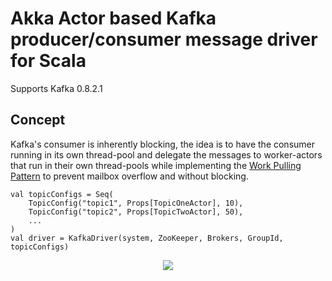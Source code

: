 Akka Actor based Kafka producer/consumer message driver for Scala
===

Supports Kafka 0.8.2.1

Concept
----
Kafka's consumer is inherently blocking, the idea is to have the consumer running in its own thread-pool
and delegate the messages to worker-actors that run in their own thread-pools while implementing the
[Work Pulling Pattern](http://doc.akka.io/docs/akka/snapshot/scala/howto.html) to prevent mailbox overflow
and without blocking.

```
val topicConfigs = Seq(
    TopicConfig("topic1", Props[TopicOneActor], 10),
    TopicConfig("topic2", Props[TopicTwoActor], 50),
    ...
)
val driver = KafkaDriver(system, ZooKeeper, Brokers, GroupId, topicConfigs)
```



<p align="center">
    <a href="https://play.google.com/store/apps/details?id=com.roundup&referrer=utm_source%3Dkafka-on-actors">
        <img src="http://static.roundupapp.co/RoundupLogoGooglePlayBadge.png">
    </a>
</p>
